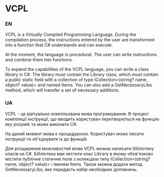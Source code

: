 # VCPL
<h3>EN</h3>
<p>
VCPL is a Virtually Compiled Programming Language.
During the compilation process, the instructions entered by the user are transformed into a function that C# understands and can execute.
</p>
<p>
At the moment, the language is procedural. The user can write instructions and combine them into functions.
</p>
<p>
To expand the capabilities of the VCPL language, you can write a class library in C#.
The library must contain the Library class, which must contain a public static field with a collection of type ICollection<(string? name, object? value)> and named Items.
You can also add a GetNecessaryLibs method,
which will transfer a set of necessary additions.
</p>


<h3>UA</h3>
<p>
VCPL - це віртуально компільована мова програмування. 
В процесі компіляції інструкції, що вводить користувач перетворються на функцію яку розуміє та може виконати C#.
</p>
<p>
На даний момент мова є процедурною. Користувач може писати інструкції та об'єднувати їх до функцій.
</p>
<p>
Для розщирення можливостей мови VCPL можна написати бібліотеку класів на C#. 
Бібліотека має містити клас Library в якому обов'язково містити публічне статичне поле з колекцією типу ICollection<(string? name, object? value)> і іменем Items.
Також можна додати метод GetNecessaryLibs, 
яке передасть набір необхідних доповнень.
</p>